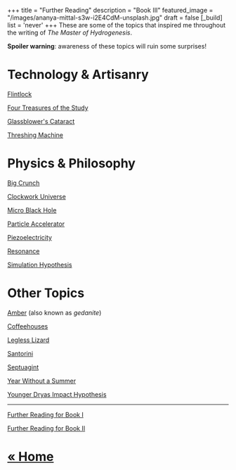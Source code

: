 +++
title = "Further Reading"
description = "Book III"
featured_image = "/images/ananya-mittal-s3w-i2E4CdM-unsplash.jpg"
draft = false
[_build]
  list = 'never'
+++
These are some of the topics that inspired me throughout the writing of *The Master of Hydrogenesis*.

**Spoiler warning**: awareness of these topics will ruin some surprises!

# Technology & Artisanry

[Flintlock](https://en.wikipedia.org/wiki/Flintlock)

[Four Treasures of the Study](https://en.wikipedia.org/wiki/Four_Treasures_of_the_Study)

[Glassblower's Cataract](https://en.wikipedia.org/wiki/Glassblower%27s_cataract)

[Threshing Machine](https://en.wikipedia.org/wiki/Threshing_machine)

# Physics & Philosophy

[Big Crunch](https://en.wikipedia.org/wiki/Big_Crunch)

[Clockwork Universe](https://en.wikipedia.org/wiki/Clockwork_universe)

[Micro Black Hole](https://en.wikipedia.org/wiki/Micro_black_hole)

[Particle Accelerator](https://en.wikipedia.org/wiki/Particle_accelerator)

[Piezoelectricity](https://en.wikipedia.org/wiki/Piezoelectricity)

[Resonance](https://en.wikipedia.org/wiki/Resonance)

[Simulation Hypothesis](https://en.wikipedia.org/wiki/Simulation_hypothesis)

# Other Topics

[Amber](https://en.wikipedia.org/wiki/Amber) (also known as *gedanite*)

[Coffeehouses](https://en.wikipedia.org/wiki/English_coffeehouses_in_the_17th_and_18th_centuries)

[Legless Lizard](https://en.wikipedia.org/wiki/Legless_lizard)

[Santorini](https://en.wikipedia.org/wiki/Santorini)

[Septuagint](https://en.wikipedia.org/wiki/Septuagint)

[Year Without a Summer](https://en.wikipedia.org/wiki/Year_Without_a_Summer)

[Younger Dryas Impact Hypothesis](https://en.wikipedia.org/wiki/Younger_Dryas_impact_hypothesis)

---

[Further Reading for Book I](/further-reading)

[Further Reading for Book II](/further-reading-book-ii)

# [« Home](/)

